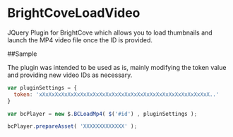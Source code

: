 BrightCoveLoadVideo
===================

JQuery Plugin for BrightCove which allows you to load thumbnails and launch the MP4 video file once the ID is provided.


##Sample

The plugin was intended to be used as is, mainly modifying the token value and providing new video IDs as necessary.

```javascript
var pluginSettings = {
  token: 'xXxXxXxXxXxXxXxXxXxXxXxXxXxXxXxXxXxXxXxXxXxXxXxXxXxXxX..'
}

var bcPlayer = new $.BCLoadMp4( $('#id') , pluginSettings );

bcPlayer.prepareAsset( 'XXXXXXXXXXXXX' );
```
